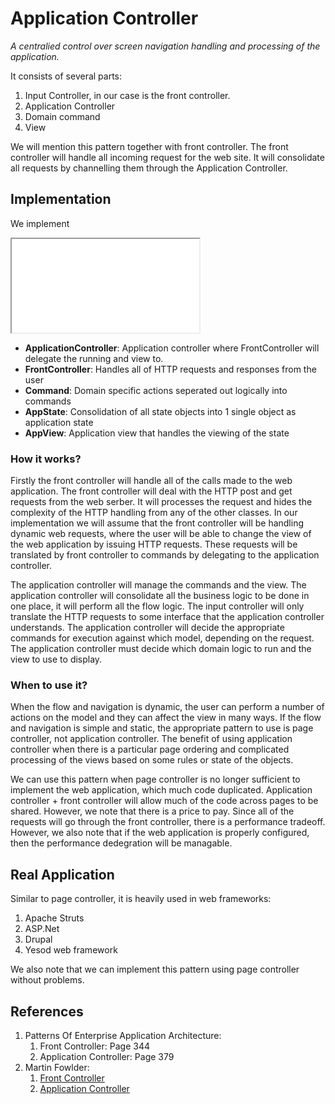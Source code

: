 # Application Controller

*A centralied control over screen navigation handling and processing of the application.*

It consists of several parts:

1. Input Controller, in our case is the front controller.
1. Application Controller
1. Domain command
1. View

We will mention this pattern together with front controller. The front controller will handle all incoming request for the web site. It will consolidate all requests by channelling them through the Application Controller.

## Implementation

We implement 

<iframe src="uml/appController"></iframe>

* **ApplicationController**: Application controller where FrontController will delegate the running and view to.
* **FrontController**: Handles all of HTTP requests and responses from the user
* **Command**: Domain specific actions seperated out logically into commands
* **AppState**: Consolidation of all state objects into 1 single object as application state
* **AppView**: Application view that handles the viewing of the state

### How it works?

Firstly the front controller will handle all of the calls made to the web application. The front controller will deal with the HTTP post and get requests from the web serber. It will processes the request and hides the complexity of the HTTP handling from any of the other classes. In our implementation we will assume that the front controller will be handling dynamic web requests, where the user will be able to change the view of the web application by issuing HTTP requests. These requests will be translated by front controller to commands by delegating to the application controller.

The application controller will manage the commands and the view. The application controller will consolidate all the business logic to be done in one place, it will perform all the flow logic. The input controller will only translate the HTTP requests to some interface that the application controller understands. The application controller will decide the appropriate commands for execution against which model, depending on the request. The application controller must decide which domain logic to run and the view to use to display.

### When to use it?

When the flow and navigation is dynamic, the user can perform a number of actions on the model and they can affect the view in many ways. If the flow and navigation is simple and static, the appropriate pattern to use is page controller, not application controller. The benefit of using application controller when there is a particular page ordering and complicated processing of the views based on some rules or state of the objects.

We can use this pattern when page controller is no longer sufficient to implement the web application, which much code duplicated. Application controller + front controller will allow much of the code across pages to be shared. However, we note that there is a price to pay. Since all of the requests will go through the front controller, there is a performance tradeoff. However, we also note that if the web application is properly configured, then the performance dedegration will be managable.

## Real Application

Similar to page controller, it is heavily used in web frameworks:

1. Apache Struts
1. ASP.Net
1. Drupal
1. Yesod web framework

We also note that we can implement this pattern using page controller without problems.

## References

1. Patterns Of Enterprise Application Architecture: 
	1. Front Controller: Page 344
	1. Application Controller: Page 379
1. Martin Fowlder:
	1. [Front Controller](https://martinfowler.com/eaaCatalog/frontController.html)
	1. [Application Controller](https://martinfowler.com/eaaCatalog/applicationController.html)

